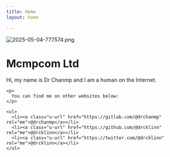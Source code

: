 ```yaml
---
title: Home
layout: home

---
```


![2025-05-04-777574.png](https://drchanmp.github.io/jk_site/assets/2025-05-04-777574.png)
<!DOCTYPE html>
<html>
<head>
  <meta http-equiv="content-type" content="text/html; charset=utf-8">
  <meta name="mobile-web-app-capable" content="yes" />
  <meta name="viewport" content="width=device-width, initial-scale=1.0">
  <link rel="authorization_endpoint" href="https://indieauth.com/auth">
  <link rel="token_endpoint" href="https://tokens.indieauth.com/token">
  <!-- replace the below link with what aperture.p3k.io gives you after signing-in.
    (Details: https://indieweb.org/Microsub#Getting_Started)
    In summary:
    1. sign in to https://aperture.p3k.io/login with your domain
    2. you will see a <link> tag displayed on your dashboard
    3. copy that <link> tag that looks like:
      <link rel="microsub" href="https://aperture.p3k.io/microsub/000">
      after this HTML comment. -->
  <title>Mcmpcom Ltd</title>
</head>
<body>
  <h1>Mcmpcom Ltd</h1>
  <div class="h-card">
    <p>
      Hi, my name is <span class="p-name">Dr Chanmp</span> and I am a human on the Internet.
    </p>

    <p>
      You can find me on other websites below:
    </p>

    <ul>
      <li><a class="u-url" href="https://gitlab.com/@drchanmp" rel="me">@drchanmp</a></li>
      <li><a class="u-url" href="https://github.com/@drcklinn" rel="me">@drcklinn</a></li>
      <li><a class="u-url" href="https://twitter.com/@drcklinn" rel="me">@drcklinn</a></li>
    </ul>
  </div>
</body>
</html>
